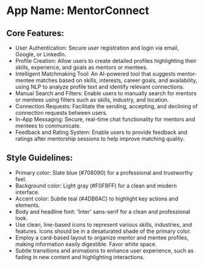 # **App Name**: MentorConnect

## Core Features:

- User Authentication: Secure user registration and login via email, Google, or LinkedIn.
- Profile Creation: Allow users to create detailed profiles highlighting their skills, experience, and goals as mentors or mentees.
- Intelligent Matchmaking Tool: An AI-powered tool that suggests mentor-mentee matches based on skills, interests, career goals, and availability, using NLP to analyze profile text and identify relevant connections.
- Manual Search and Filters: Enable users to manually search for mentors or mentees using filters such as skills, industry, and location.
- Connection Requests: Facilitate the sending, accepting, and declining of connection requests between users.
- In-App Messaging: Secure, real-time chat functionality for mentors and mentees to communicate.
- Feedback and Rating System: Enable users to provide feedback and ratings after mentorship sessions to help improve matching quality.

## Style Guidelines:

- Primary color: Slate blue (#708090) for a professional and trustworthy feel.
- Background color: Light gray (#F0F8FF) for a clean and modern interface.
- Accent color: Subtle teal (#4DB6AC) to highlight key actions and elements.
- Body and headline font: 'Inter' sans-serif for a clean and professional look.
- Use clean, line-based icons to represent various skills, industries, and features. Icons should be in a desaturated shade of the primary color.
- Employ a card-based layout to organize mentor and mentee profiles, making information easily digestible. Favor white space.
- Subtle transitions and animations to enhance user experience, such as fading in new content and highlighting interactions.